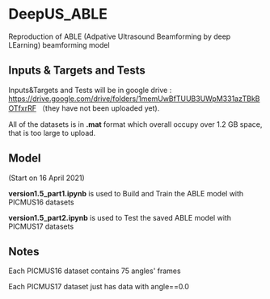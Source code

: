 # DeepUS_ABLE
Reproduction of ABLE (Adpative Ultrasound Beamforming by deep LEarning) beamforming model

## Inputs & Targets and Tests
Inputs&Targets and Tests will be in google drive : https://drive.google.com/drive/folders/1memUwBfTUUB3UWpM331azTBkBOTfxrRF （they have not been uploaded yet).

All of the datasets is in **.mat** format which overall occupy over 1.2 GB space, that is too large to upload.


## Model
(Start on 16 April 2021)

**version1.5_part1.ipynb** is used to Build and Train the ABLE model with PICMUS16 datasets

**version1.5_part2.ipynb** is used to Test the saved ABLE model with PICMUS17 datasets

## Notes
Each PICMUS16 dataset contains 75 angles' frames

Each PICMUS17 dataset just has data with angle==0.0



